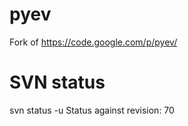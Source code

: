 # pyev
Fork of https://code.google.com/p/pyev/

# SVN status
svn status -u
Status against revision:     70

